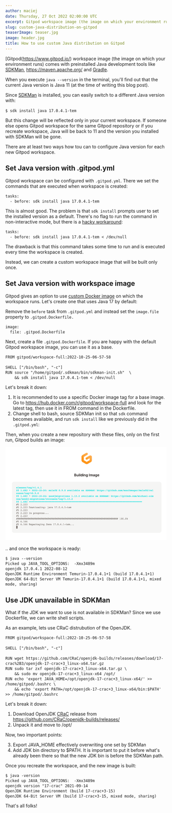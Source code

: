 ```yaml
---
author: maciej
date: Thursday, 27 Oct 2022 02:00:00 UTC
excerpt: Gitpod workspace image (the image on which your environment runs) comes with preinstalled Java development tools like SDKMan,and Gradle. There are at least two ways how you can to configure Java version for each new Gitpod workspace.
slug: custom-java-distribution-on-gitpod
teaserImage: teaser.jpg
image: header.jpg
title: How to use custom Java distribution on Gitpod
---
```


<script context="module">
  export const prerender = true;
</script>

[Gitpod(https://www.gitpod.io/) workspace image (the image on which your environment runs) comes with preinstalled Java development tools like [SDKMan](https://sdkman.io/), https://maven.apache.org/ and [Gradle](https://gradle.org/).

When you execute `java --version` in the terminal, you'll find out that the current Java version is Java 11 (at the time of writing this blog post).

Since [SDKMan](https://sdkman.io/) is installed, you can easily switch to a different Java version with:

`$ sdk install java 17.0.4.1-tem`

But this change will be reflected only in your current workspace. If someone else opens Gitpod workspace for the same Gitpod repository or if you recreate workspace, Java will be back to 11 and the version you installed with SDKMan will be gone.

There are at least two ways how tou can to configure Java version for each new Gitpod workspace.

## Set Java version with .gitpod.yml

Gitpod workspace can be configured with `.gitpod.yml`. There we set the commands that are executed when workspace is created:

```
tasks:
  - before: sdk install java 17.0.4.1-tem
```

This is almost good. The problem is that `sdk install` prompts user to set the installed version as a default. There's no flag to run the command in non-interactive mode, but there is a [hacky workaround](https://github.com/sdkman/sdkman-cli/issues/101#issuecomment-155938383):

```
tasks:
  - before: sdk install java 17.0.4.1-tem < /dev/null
```

The drawback is that this command takes some time to run and is executed every time the workspace is created.

Instead, we can create a custom workspace image that will be built only once.

## Set Java version with workspace image

Gitpod gives an option to use [custom Docker image](https://www.gitpod.io/docs/configure/workspaces/workspace-image) on which the workspace runs. Let's create one that uses Java 17 by default:

Remove the `before` task from `.gitpod.yml` and instead set the `image.file` property to `.gitpod.Dockerfile.`

```
image:
  file: .gitpod.Dockerfile
```

Next, create a file `.gitpod.Dockerfile`. If you are happy with the default Gitpod workspace image, you can use it as a base.

```
FROM gitpod/workspace-full:2022-10-25-06-57-58

SHELL ["/bin/bash", "-c"]
RUN source "/home/gitpod/.sdkman/bin/sdkman-init.sh"  \
    && sdk install java 17.0.4.1-tem < /dev/null
```

Let's break it down:

1. It is recommended to use a specific Docker image tag for a base image. Go to https://hub.docker.com/r/gitpod/workspace-full and look for the latest tag, then use it in FROM command in the Dockerfile.
2. Change shell to bash, source SDKMan init so that `sdk` command becomes available, and run `sdk install` like we previously did in the `.gitpod.yml`:

Then, when you create a new repository with these files, only on the first run, Gitpod builds an image:

![build-image](../../../../static/images/guides/custom-java-distribution-on-gitpod/build-image.png "external monitor setup build-image")

.. and once the workspace is ready:

```
$ java --version
Picked up JAVA_TOOL_OPTIONS:  -Xmx3489m
openjdk 17.0.4.1 2022-08-12
OpenJDK Runtime Environment Temurin-17.0.4.1+1 (build 17.0.4.1+1)
OpenJDK 64-Bit Server VM Temurin-17.0.4.1+1 (build 17.0.4.1+1, mixed mode, sharing)
```

## Use JDK unavailable in SDKMan

What if the JDK we want to use is not available in SDKMan? Since we use Dockerfile, we can write shell scripts.

As an example, lets use CRaC distrubution of the OpenJDK.

```
FROM gitpod/workspace-full:2022-10-25-06-57-58

SHELL ["/bin/bash", "-c"]

RUN wget https://github.com/CRaC/openjdk-builds/releases/download/17-crac%2B3/openjdk-17-crac+3_linux-x64.tar.gz
RUN sudo tar zxf openjdk-17-crac+3_linux-x64.tar.gz \
    && sudo mv openjdk-17-crac+3_linux-x64 /opt/
RUN echo 'export JAVA_HOME=/opt/openjdk-17-crac+3_linux-x64/' >> /home/gitpod/.bashrc \
    && echo 'export PATH=/opt/openjdk-17-crac+3_linux-x64/bin:$PATH' >> /home/gitpod/.bashrc
```

Let's break it down:

1. Download OpenJDK [CRaC](https://openjdk.org/projects/crac/) release from https://github.com/CRaC/openjdk-builds/releases/
2. Unpack it and move to /opt/

Now, two important points:

3. Export JAVA_HOME effectively overwriting one set by SDKMan
4. Add JDK bin directory to $PATH. It is important to put it before what's already been there so that the new JDK bin is before the SDKMan path.

Once you recreate the workspace, and the new image is built:

```
$ java -version
Picked up JAVA_TOOL_OPTIONS:  -Xmx3489m
openjdk version "17-crac" 2021-09-14
OpenJDK Runtime Environment (build 17-crac+3-15)
OpenJDK 64-Bit Server VM (build 17-crac+3-15, mixed mode, sharing)
```

That's all folks!
